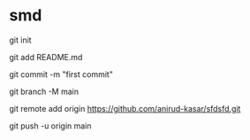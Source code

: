 # smd


git init

git add README.md

git commit -m "first commit"

git branch -M main

git remote add origin https://github.com/anirud-kasar/sfdsfd.git

git push -u origin main
